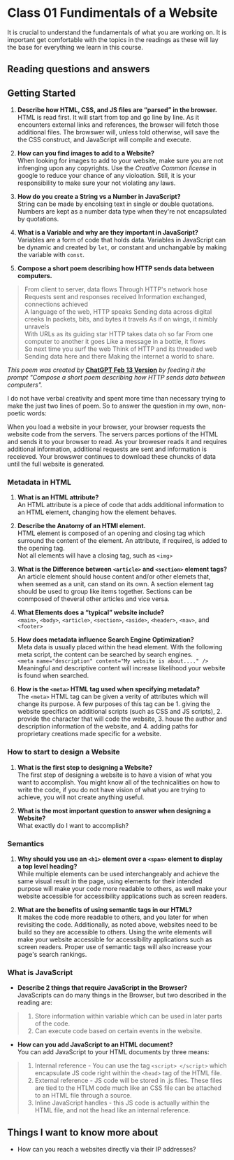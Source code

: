 # Class 01 Fundimentals of a Website

It is crucial to understand the fundamentals of what you are working on. It is important get comfortable with the topics in the readings as these will lay the base for everything we learn in this course.

## Reading questions and answers

## Getting Started

1. **Describe how HTML, CSS, and JS files are “parsed” in the browser.** <br>
HTML is read first. It will start from top and go line by line. As it encounters external links and references, the browser will fetch those additional files. The browswer will, unless told otherwise, will save the the CSS construct, and JavaScript will compile and execute.

2. **How can you find images to add to a Website?**<br>
When looking for images to add to your website, make sure you are not infrenging upon any copyrights. Use the *Creative Common license* in google to reduce your chance of any violoation. Still, it is your responsibility to make sure your not violating any laws.

3. **How do you create a String vs a Number in JavaScript?**<br>
String can be made by encolsing text in single or double quotations.<br>
Numbers are kept as a number data type when they're not encapsulated by quotations.

4. **What is a Variable and why are they important in JavaScript?**<br>
Variables are a form of code that holds data. Variables in JavaScript can be dynamic and created by `let`, or constant and unchangable by making the variable with `const`.

5. **Compose a short poem describing how HTTP sends data between computers.**

>From client to server, data flows
>Through HTTP's network hose
>Requests sent and responses received
>Information exchanged, connections achieved <br>
>A language of the web, HTTP speaks
>Sending data across digital creeks
>In packets, bits, and bytes it travels
>As if on wings, it nimbly unravels<br>
>With URLs as its guiding star
>HTTP takes data oh so far
>From one computer to another it goes
>Like a message in a bottle, it flows<br>
>So next time you surf the web
>Think of HTTP and its threaded web
>Sending data here and there
>Making the internet a world to share.<br>

*This poem was created by* [**ChatGPT Feb 13 Version**](https://chat.openai.com/chat) *by feeding it the prompt "Compose a short poem describing how HTTP sends data between computers".*

I do not have verbal creativity and spent more time than necessary trying to make the just two lines of poem. So to answer the question in my own, non-poetic words:

When you load a website in your browser, your browser requests the website code from the servers. The servers parces portions of the HTML and sends it to your browser to read. As your broweser reads it and requires additional information, additional requests are sent and information is receieved. Your browswer continues to download these chuncks of data until the full website is generated.

### Metadata in HTML

1. **What is an HTML attribute?** <br>
An HTML attribute is a piece of code that adds additional information to an HTML element, changing how the element behaves.

2. **Describe the Anatomy of an HTMl element.**<br>
HTML element is composed of an opening and closing tag which surround the content of the element. An attribute, if required, is added to the opening tag.<br>
Not all elements will have a closing tag, such as `<img>`

3. **What is the Difference between `<article>` and `<section>` element tags?**<br>
An article element should house content and/or other elemets that, when seemed as a unit, can stand on its own. A section element tag should be used to group like items together. Sections can be conmposed of theveral other articles and vice versa.

4. **What Elements does a “typical” website include?**<br>
`<main>`, `<body>`, `<article>`, `<section>`, `<aside>`, `<header>`, `<nav>`, and `<footer>`

5. **How does metadata influence Search Engine Optimization?**<br>
Meta data is usually placed within the head element. With the following meta script, the content can be searched by search engines.<br>
`<meta name="description" content="My website is about...." />`<br>
Meaningful and descriptive content will increase likelihood your website is found when searched.

6. **How is the `<meta>` HTML tag used when specifying metadata?** <br> 
The `<meta>` HTML tag can be given a verity of attributes which will change its purpose. A few purposes of this tag can be 1. giving the website specifics on additional scripts (such as CSS and JS scripts), 2. provide the character that will code the website, 3. house the author and description information of the website, and 4. adding paths for proprietary creations made specific for a website.

### How to start to design a Website

1. **What is the first step to designing a Website?**<br>
The first step of designing a website is to have a vision of what you want to accomplish. You might know all of the technicalities on how to write the code, if you do not have vision of what you are trying to achieve, you will not create anything useful. 

2. **What is the most important question to answer when designing a Website?**<br>
What exactly do I want to accomplish?

### Semantics

1. **Why should you use an `<h1>` element over a `<span>` element to display a top level heading?**<br>
While multiple elements can be used interchangeably and achieve the same visual result in the page, using elements for their intended purpose will make your code more readable to others, as well make your website accessible for accessibility applications such as screen readers.

2. **What are the benefits of using semantic tags in our HTML?**<br>
It makes the code more readable to others, and you later for when revisiting the code. Additionally, as noted above, websites need to be build so they are accessible to others. Using the write elements will make your website accessible for accessibility applications such as screen readers. Proper use of semantic tags will also increase your page's search rankings.

### What is JavaScript

* **Describe 2 things that require JavaScript in the Browser?**<br>
JavaScripts can do many things in the Browser, but two described in the reading are:<br>

 > 1. Store information within variable which can be used in later parts of the code.
 > 2. Can execute code based on certain events in the website.

* **How can you add JavaScript to an HTML document?**<br>
You can add JavaScript to your HTML documents by three means:

> 1. Internal reference - You can use the tag `<script> </script>` which encapsulate JS code right within the `<head>` tag of the HTML file.
> 2. External reference - JS code will be stored in .js files. These files are tied to the HTLM code much like an CSS  file can be attached to an HTML file through a source.
> 3. Inline JavaScript handles - this JS code is actually within the HTML file, and not the head like an internal reference.

## Things I want to know more about

* How can you reach a websites directly via their IP addresses?

